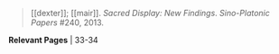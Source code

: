 > [[dexter]]; [[mair]]. *Sacred Display: New Findings*. 
> *Sino-Platonic Papers* #240, 2013.

**Relevant Pages** | 33-34
